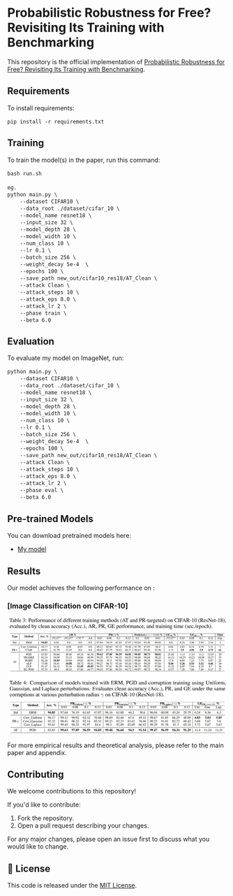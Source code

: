 # Probabilistic Robustness for Free? Revisiting Its Training with Benchmarking

This repository is the official implementation of [Probabilistic Robustness for Free? Revisiting Its Training with Benchmarking](https://arxiv.org/abs/2030.12345). 


## Requirements

To install requirements:

```setup
pip install -r requirements.txt
```


## Training

To train the model(s) in the paper, run this command:

```train
bash run.sh

eg.
python main.py \
    --dataset CIFAR10 \
    --data_root ./dataset/cifar_10 \
    --model_name resnet18 \
    --input_size 32 \
    --model_depth 28 \
    --model_width 10 \
    --num_class 10 \
    --lr 0.1 \
    --batch_size 256 \
    --weight_decay 5e-4  \
    --epochs 100 \
    --save_path new_out/cifar10_res18/AT_Clean \
    --attack Clean \
    --attack_steps 10 \
    --attack_eps 8.0 \
    --attack_lr 2 \
    --phase train \
    --beta 6.0 
```

## Evaluation

To evaluate my model on ImageNet, run:

```eval
python main.py \
    --dataset CIFAR10 \
    --data_root ./dataset/cifar_10 \
    --model_name resnet18 \
    --input_size 32 \
    --model_depth 28 \
    --model_width 10 \
    --num_class 10 \
    --lr 0.1 \
    --batch_size 256 \
    --weight_decay 5e-4  \
    --epochs 100 \
    --save_path new_out/cifar10_res18/AT_Clean \
    --attack Clean \
    --attack_steps 10 \
    --attack_eps 8.0 \
    --attack_lr 2 \
    --phase eval \
    --beta 6.0 
```


## Pre-trained Models

You can download pretrained models here:

- [My model](https://drive.google.com/mymodel.pth) 



## Results

Our model achieves the following performance on :

### [Image Classification on CIFAR-10]
<p align="center">
    <img src="docs/main_result.png" width="600px"/>
</p>
For more empirical results and theoretical analysis, please refer to the main paper and appendix.

## Contributing

We welcome contributions to this repository!

If you'd like to contribute:

1. Fork the repository.
2. Open a pull request describing your changes.

For any major changes, please open an issue first to discuss what you would like to change.

## 📄 License

This code is released under the [MIT License](LICENSE).
